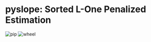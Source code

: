 # pyslope: Sorted L-One Penalized Estimation

![pip](https://github.com/jolars/pyslope/actions/workflows/pip/badge.svg)
![wheel](https://github.com/jolars/pyslope/actions/workflows/wheel/badge.svg)
